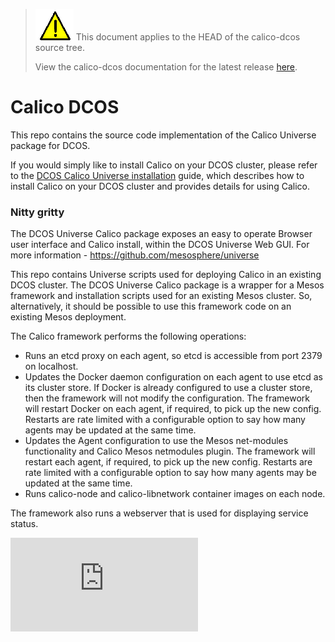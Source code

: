 <!--- master only -->
> ![warning](docs/images/warning.png) This document applies to the HEAD of the calico-dcos source tree.
>
> View the calico-dcos documentation for the latest release [here](https://github.com/projectcalico/calico-dcos/blob/1.0.0/README.md).
<!--- else
> You are viewing the calico-mesos-deployments documentation for release **release**.
<!--- end of master only -->

# Calico DCOS
This repo contains the source code implementation of the Calico Universe package for
DCOS.

If you would simply like to install Calico on your DCOS cluster, please refer 
to the [DCOS Calico Universe installation](https://github.com/projectcalico/calico-containers/blob/master/docs/mesos/DCOS.md) guide, which describes
how to install Calico on your DCOS cluster and provides details for
using Calico.

### Nitty gritty

The DCOS Universe Calico package exposes an easy to operate Browser
user interface and Calico install, within the DCOS Universe Web GUI.
For more information - https://github.com/mesosphere/universe

This repo contains Universe scripts used for deploying Calico in an existing
DCOS cluster.   The DCOS Universe Calico package is a wrapper for a Mesos framework
and installation scripts used for an existing Mesos cluster.  So, alternatively, it 
should be possible to use this framework code on an existing Mesos deployment.

The Calico framework performs the following operations:
-  Runs an etcd proxy on each agent, so etcd is accessible from port
   2379 on localhost.
-  Updates the Docker daemon configuration on each agent to use etcd as
   its cluster store.  If Docker is already configured to use a cluster
   store, then the framework will not modify the configuration.  The
   framework will restart Docker on each agent, if required, to pick up
   the new config.  Restarts are rate limited with a configurable option
   to say how many agents may be updated at the same time.
-  Updates the Agent configuration to use the Mesos net-modules 
   functionality and Calico Mesos netmodules plugin.  The
   framework will restart each agent, if required, to pick up
   the new config.  Restarts are rate limited with a configurable option
   to say how many agents may be updated at the same time.
-  Runs calico-node and calico-libnetwork container images on each node.
 
The framework also runs a webserver that is used for displaying 
service status.


[![Analytics](https://calico-ga-beacon.appspot.com/UA-52125893-3/calico-dcos/README.md?pixel)](https://github.com/igrigorik/ga-beacon)
